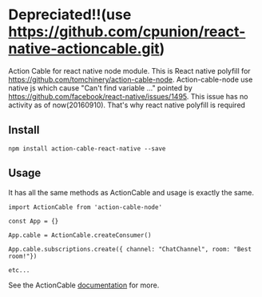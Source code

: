 # Depreciated!!(use https://github.com/cpunion/react-native-actioncable.git)
Action Cable for react native node module. This is React native polyfill for https://github.com/tomchinery/action-cable-node. Action-cable-node use native js which cause "Can't find variable ..." pointed by https://github.com/facebook/react-native/issues/1495. This issue has no activity as of now(20160910). That's why react native polyfill is required

## Install

```
npm install action-cable-react-native --save
```

## Usage

It has all the same methods as ActionCable and usage is exactly the same.

```
import ActionCable from 'action-cable-node'

const App = {}

App.cable = ActionCable.createConsumer()

App.cable.subscriptions.create({ channel: "ChatChannel", room: "Best room!"})

etc...
```

See the ActionCable [documentation](http://edgeguides.rubyonrails.org/action_cable_overview.html) for more.